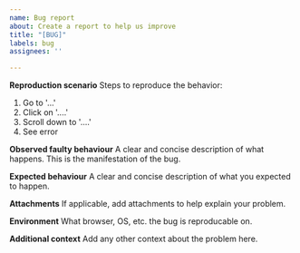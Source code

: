 ```yaml
---
name: Bug report
about: Create a report to help us improve
title: "[BUG]"
labels: bug
assignees: ''

---
```


**Reproduction scenario**
Steps to reproduce the behavior:
1. Go to '...'
2. Click on '....'
3. Scroll down to '....'
4. See error

**Observed faulty behaviour**
A clear and concise description of what happens. This is the manifestation of the bug.

**Expected behaviour**
A clear and concise description of what you expected to happen.

**Attachments**
If applicable, add attachments to help explain your problem.

**Environment**
What browser, OS, etc. the bug is reproducable on.

**Additional context**
Add any other context about the problem here.

